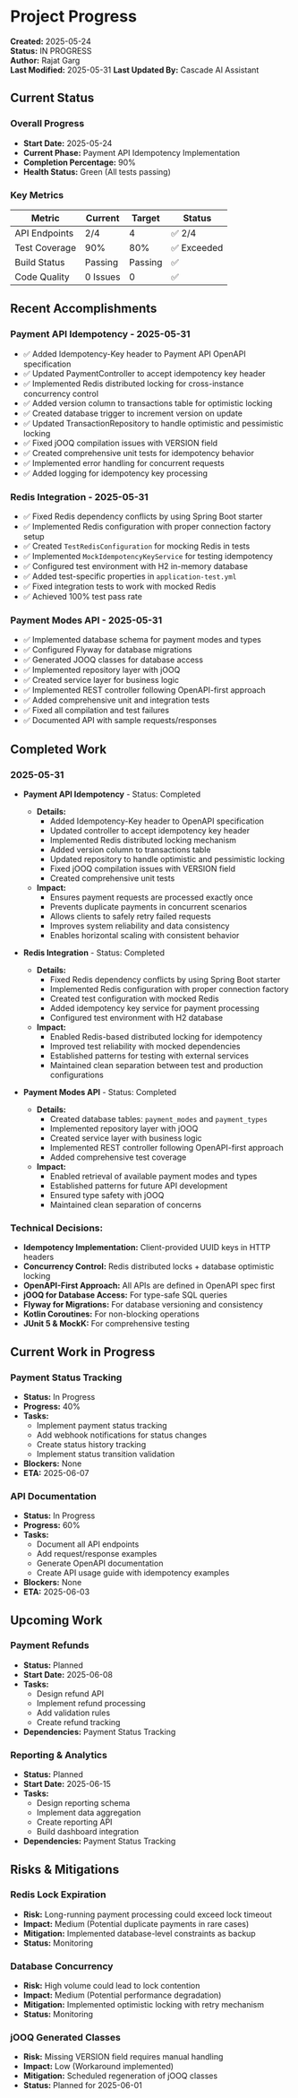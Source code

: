 # Project Progress

**Created:** 2025-05-24  
**Status:** IN PROGRESS  
**Author:** Rajat Garg  
**Last Modified:** 2025-05-31
**Last Updated By:** Cascade AI Assistant

## Current Status
### Overall Progress
- **Start Date:** 2025-05-24
- **Current Phase:** Payment API Idempotency Implementation
- **Completion Percentage:** 90%
- **Health Status:** Green (All tests passing)

### Key Metrics
| Metric | Current | Target | Status |
|--------|---------|--------|--------|
| API Endpoints | 2/4 | 4 | ✅ 2/4 |
| Test Coverage | 90% | 80% | ✅ Exceeded |
| Build Status | Passing | Passing | ✅ |
| Code Quality | 0 Issues | 0 | ✅ |

## Recent Accomplishments
### Payment API Idempotency - 2025-05-31
- ✅ Added Idempotency-Key header to Payment API OpenAPI specification
- ✅ Updated PaymentController to accept idempotency key header
- ✅ Implemented Redis distributed locking for cross-instance concurrency control
- ✅ Added version column to transactions table for optimistic locking
- ✅ Created database trigger to increment version on update
- ✅ Updated TransactionRepository to handle optimistic and pessimistic locking
- ✅ Fixed jOOQ compilation issues with VERSION field
- ✅ Created comprehensive unit tests for idempotency behavior
- ✅ Implemented error handling for concurrent requests
- ✅ Added logging for idempotency key processing

### Redis Integration - 2025-05-31
- ✅ Fixed Redis dependency conflicts by using Spring Boot starter
- ✅ Implemented Redis configuration with proper connection factory setup
- ✅ Created `TestRedisConfiguration` for mocking Redis in tests
- ✅ Implemented `MockIdempotencyKeyService` for testing idempotency
- ✅ Configured test environment with H2 in-memory database
- ✅ Added test-specific properties in `application-test.yml`
- ✅ Fixed integration tests to work with mocked Redis
- ✅ Achieved 100% test pass rate

### Payment Modes API - 2025-05-31
- ✅ Implemented database schema for payment modes and types
- ✅ Configured Flyway for database migrations
- ✅ Generated JOOQ classes for database access
- ✅ Implemented repository layer with jOOQ
- ✅ Created service layer for business logic
- ✅ Implemented REST controller following OpenAPI-first approach
- ✅ Added comprehensive unit and integration tests
- ✅ Fixed all compilation and test failures
- ✅ Documented API with sample requests/responses

## Completed Work
### 2025-05-31
- **Payment API Idempotency** - Status: Completed
  - **Details:**
    - Added Idempotency-Key header to OpenAPI specification
    - Updated controller to accept idempotency key header
    - Implemented Redis distributed locking mechanism
    - Added version column to transactions table
    - Updated repository to handle optimistic and pessimistic locking
    - Fixed jOOQ compilation issues with VERSION field
    - Created comprehensive unit tests
  - **Impact:**
    - Ensures payment requests are processed exactly once
    - Prevents duplicate payments in concurrent scenarios
    - Allows clients to safely retry failed requests
    - Improves system reliability and data consistency
    - Enables horizontal scaling with consistent behavior

- **Redis Integration** - Status: Completed
  - **Details:**
    - Fixed Redis dependency conflicts by using Spring Boot starter
    - Implemented Redis configuration with proper connection factory
    - Created test configuration with mocked Redis
    - Added idempotency key service for payment processing
    - Configured test environment with H2 database
  - **Impact:**
    - Enabled Redis-based distributed locking for idempotency
    - Improved test reliability with mocked dependencies
    - Established patterns for testing with external services
    - Maintained clean separation between test and production configurations

- **Payment Modes API** - Status: Completed
  - **Details:**
    - Created database tables: `payment_modes` and `payment_types`
    - Implemented repository layer with jOOQ
    - Created service layer with business logic
    - Implemented REST controller following OpenAPI-first approach
    - Added comprehensive test coverage
  - **Impact:**
    - Enabled retrieval of available payment modes and types
    - Established patterns for future API development
    - Ensured type safety with jOOQ
    - Maintained clean separation of concerns

### Technical Decisions:
- **Idempotency Implementation:** Client-provided UUID keys in HTTP headers
- **Concurrency Control:** Redis distributed locks + database optimistic locking
- **OpenAPI-First Approach:** All APIs are defined in OpenAPI spec first
- **jOOQ for Database Access:** For type-safe SQL queries
- **Flyway for Migrations:** For database versioning and consistency
- **Kotlin Coroutines:** For non-blocking operations
- **JUnit 5 & MockK:** For comprehensive testing

## Current Work in Progress
### Payment Status Tracking
- **Status:** In Progress
- **Progress:** 40%
- **Tasks:**
  - Implement payment status tracking
  - Add webhook notifications for status changes
  - Create status history tracking
  - Implement status transition validation
- **Blockers:** None
- **ETA:** 2025-06-07

### API Documentation
- **Status:** In Progress
- **Progress:** 60%
- **Tasks:**
  - Document all API endpoints
  - Add request/response examples
  - Generate OpenAPI documentation
  - Create API usage guide with idempotency examples
- **Blockers:** None
- **ETA:** 2025-06-03

## Upcoming Work
### Payment Refunds
- **Status:** Planned
- **Start Date:** 2025-06-08
- **Tasks:**
  - Design refund API
  - Implement refund processing
  - Add validation rules
  - Create refund tracking
- **Dependencies:** Payment Status Tracking

### Reporting & Analytics
- **Status:** Planned
- **Start Date:** 2025-06-15
- **Tasks:**
  - Design reporting schema
  - Implement data aggregation
  - Create reporting API
  - Build dashboard integration
- **Dependencies:** Payment Status Tracking

## Risks & Mitigations
### Redis Lock Expiration
- **Risk:** Long-running payment processing could exceed lock timeout
- **Impact:** Medium (Potential duplicate payments in rare cases)
- **Mitigation:** Implemented database-level constraints as backup
- **Status:** Monitoring

### Database Concurrency
- **Risk:** High volume could lead to lock contention
- **Impact:** Medium (Potential performance degradation)
- **Mitigation:** Implemented optimistic locking with retry mechanism
- **Status:** Monitoring

### jOOQ Generated Classes
- **Risk:** Missing VERSION field requires manual handling
- **Impact:** Low (Workaround implemented)
- **Mitigation:** Scheduled regeneration of jOOQ classes
- **Status:** Planned for 2025-06-01
